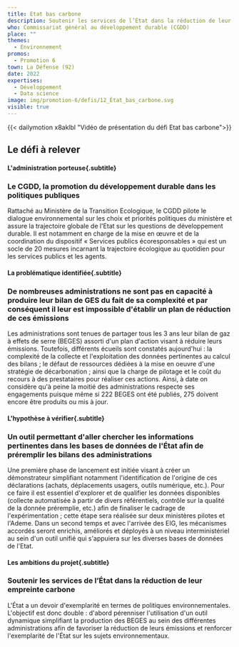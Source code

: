 ```yaml
---
title: Etat bas carbone
description: Soutenir les services de l’État dans la réduction de leur empreinte carbone
who: Commissariat général au développement durable (CGDD)
place: ""
themes:
  - Environnement
promos:
  - Promotion 6
town: La Défense (92)
date: 2022
expertises:
  - Développement
  - Data science
image: img/promotion-6/defis/12_État_bas_carbone.svg
visible: true
---
```


{{< dailymotion x8aklbl "Vidéo de présentation du défi Etat bas carbone">}}

## Le défi à relever

#### L'administration porteuse{.subtitle}
### Le CGDD, la promotion du développement durable dans les politiques publiques
Rattaché au Ministère de la Transition Ecologique, le CGDD pilote le dialogue environnemental sur les choix et priorités politiques du ministère et assure la trajectoire globale de l'Etat sur les questions de développement durable.
Il est notamment en charge de la mise en œuvre et de la coordination du dispositif « Services publics écoresponsables » qui est un socle de 20 mesures incarnant la trajectoire écologique au quotidien pour les services publics et les agents.

#### La problématique identifiée{.subtitle}
### De nombreuses administrations ne sont pas en capacité à produire leur bilan de GES du fait de sa complexité et par conséquent il leur est impossible d'établir un plan de réduction de ces émissions
Les administrations sont tenues de partager tous les 3 ans leur bilan de gaz à effets de serre (BEGES) assorti d'un plan d'action visant à réduire leurs émissions. Toutefois, différents écueils sont constatés aujourd'hui : la complexité de la collecte et l'exploitation des données pertinentes au calcul des bilans ; le défaut de ressources dédiées à la mise en oeuvre d'une stratégie de décarbonation ; ainsi que la charge de pilotage et le coût du recours à des prestataires pour réaliser ces actions.
Ainsi, à date on considère qu'à peine la moitié des administrations respecte ses engagements puisque même si 222 BEGES ont été publiés, 275 doivent encore être produits ou mis à jour.

#### L'hypothèse à vérifier{.subtitle}
### Un outil permettant d'aller chercher les informations pertinentes dans les bases de données de l'État afin de préremplir les bilans des administrations
Une première phase de lancement est initiée visant à créer un démonstrateur simplifiant notamment l'identification de l'origine de ces déclarations (achats, déplacements usagers, outils numérique, etc.). Pour ce faire il est essentiel d'explorer et de qualifier les données disponibles (collecte automatisée à partir de divers référentiels, contrôle sur la qualité de la donnée préremplie, etc.) afin de finaliser le cadrage de l'expérimentation ; cette étape sera réalisée sur deux ministères pilotes et l'Ademe. Dans un second temps et avec l'arrivée des EIG, les mécanismes accordés seront enrichis, améliorés et déployés à un niveau interministériel au sein d'un outil unifié qui s'appuiera sur les diverses bases de données de l'Etat.

#### Les ambitions du projet{.subtitle}
### Soutenir les services de l’État dans la réduction de leur empreinte carbone
L'État a un devoir d'exemplarité en termes de politiques environnementales. L'objectif est donc double : d'abord pérenniser l'utilisation d'un outil dynamique simplifiant la production des BEGES au sein des différentes administrations afin de favoriser la réduction de leurs émissions et renforcer l'exemplarité de l'État sur les sujets environnementaux.

